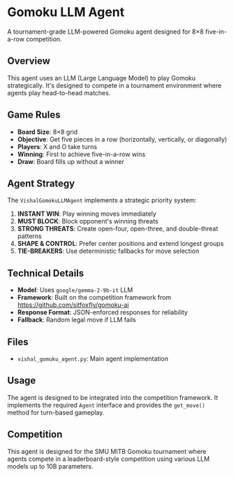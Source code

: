 # Gomoku LLM Agent

A tournament-grade LLM-powered Gomoku agent designed for 8×8 five-in-a-row competition.

## Overview

This agent uses an LLM (Large Language Model) to play Gomoku strategically. It's designed to compete in a tournament environment where agents play head-to-head matches.

## Game Rules

- **Board Size**: 8×8 grid
- **Objective**: Get five pieces in a row (horizontally, vertically, or diagonally)
- **Players**: X and O take turns
- **Winning**: First to achieve five-in-a-row wins
- **Draw**: Board fills up without a winner

## Agent Strategy

The `VishalGomokuLLMAgent` implements a strategic priority system:

1. **INSTANT WIN**: Play winning moves immediately
2. **MUST BLOCK**: Block opponent's winning threats
3. **STRONG THREATS**: Create open-four, open-three, and double-threat patterns
4. **SHAPE & CONTROL**: Prefer center positions and extend longest groups
5. **TIE-BREAKERS**: Use deterministic fallbacks for move selection

## Technical Details

- **Model**: Uses `google/gemma-2-9b-it` LLM
- **Framework**: Built on the competition framework from https://github.com/sitfoxfly/gomoku-ai
- **Response Format**: JSON-enforced responses for reliability
- **Fallback**: Random legal move if LLM fails

## Files

- `vishal_gomuku_agent.py`: Main agent implementation

## Usage

The agent is designed to be integrated into the competition framework. It implements the required `Agent` interface and provides the `get_move()` method for turn-based gameplay.

## Competition

This agent is designed for the SMU MITB Gomoku tournament where agents compete in a leaderboard-style competition using various LLM models up to 10B parameters.
